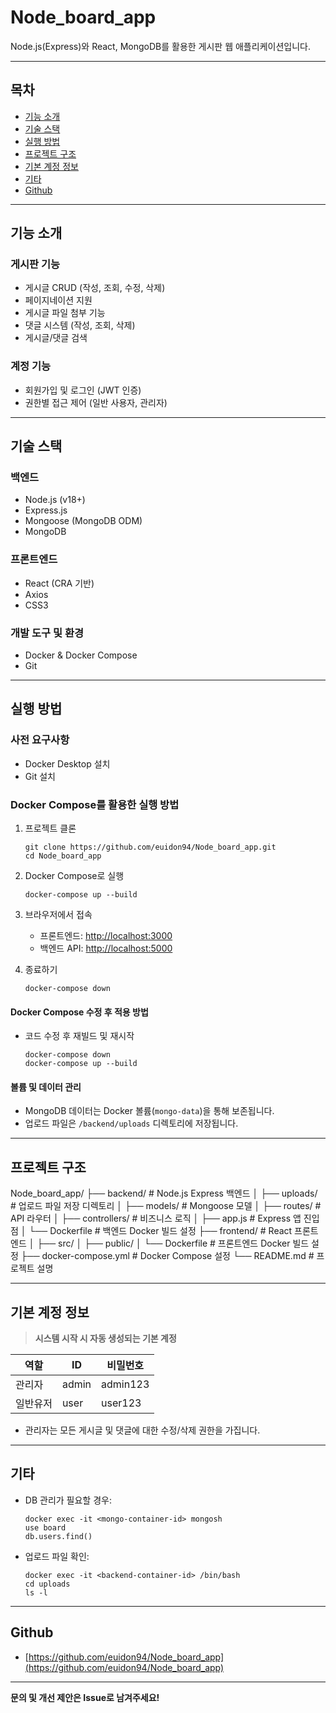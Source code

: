 # Node_board_app

Node.js(Express)와 React, MongoDB를 활용한 게시판 웹 애플리케이션입니다.

---

## 목차

- [기능 소개](#기능-소개)
- [기술 스택](#기술-스택)
- [실행 방법](#실행-방법)
- [프로젝트 구조](#프로젝트-구조)
- [기본 계정 정보](#기본-계정-정보)
- [기타](#기타)
- [Github](#github)

---

## 기능 소개

### 게시판 기능
- 게시글 CRUD (작성, 조회, 수정, 삭제)
- 페이지네이션 지원
- 게시글 파일 첨부 기능
- 댓글 시스템 (작성, 조회, 삭제)
- 게시글/댓글 검색

### 계정 기능
- 회원가입 및 로그인 (JWT 인증)
- 권한별 접근 제어 (일반 사용자, 관리자)

---

## 기술 스택

### 백엔드
- Node.js (v18+)
- Express.js
- Mongoose (MongoDB ODM)
- MongoDB

### 프론트엔드
- React (CRA 기반)
- Axios
- CSS3

### 개발 도구 및 환경
- Docker & Docker Compose
- Git

---

## 실행 방법

### 사전 요구사항
- Docker Desktop 설치
- Git 설치

### Docker Compose를 활용한 실행 방법

1. 프로젝트 클론
    ```
    git clone https://github.com/euidon94/Node_board_app.git
    cd Node_board_app
    ```

2. Docker Compose로 실행
    ```
    docker-compose up --build
    ```

3. 브라우저에서 접속  
    - 프론트엔드: [http://localhost:3000](http://localhost:3000)
    - 백엔드 API: [http://localhost:5000](http://localhost:5000)

4. 종료하기
    ```
    docker-compose down
    ```

#### Docker Compose 수정 후 적용 방법

- 코드 수정 후 재빌드 및 재시작
    ```
    docker-compose down
    docker-compose up --build
    ```

#### 볼륨 및 데이터 관리

- MongoDB 데이터는 Docker 볼륨(`mongo-data`)을 통해 보존됩니다.
- 업로드 파일은 `/backend/uploads` 디렉토리에 저장됩니다.

---

## 프로젝트 구조

Node_board_app/
├── backend/ # Node.js Express 백엔드
│ ├── uploads/ # 업로드 파일 저장 디렉토리
│ ├── models/ # Mongoose 모델
│ ├── routes/ # API 라우터
│ ├── controllers/ # 비즈니스 로직
│ ├── app.js # Express 앱 진입점
│ └── Dockerfile # 백엔드 Docker 빌드 설정
├── frontend/ # React 프론트엔드
│ ├── src/
│ ├── public/
│ └── Dockerfile # 프론트엔드 Docker 빌드 설정
├── docker-compose.yml # Docker Compose 설정
└── README.md # 프로젝트 설명


---

## 기본 계정 정보

> **시스템 시작 시 자동 생성되는 기본 계정**

| 역할      | ID       | 비밀번호  |
|-----------|----------|-----------|
| 관리자    | admin    | admin123  |
| 일반유저  | user     | user123   |

- 관리자는 모든 게시글 및 댓글에 대한 수정/삭제 권한을 가집니다.

---

## 기타

- DB 관리가 필요할 경우:
    ```
    docker exec -it <mongo-container-id> mongosh
    use board
    db.users.find()
    ```
- 업로드 파일 확인:
    ```
    docker exec -it <backend-container-id> /bin/bash
    cd uploads
    ls -l
    ```

---

## Github

- [https://github.com/euidon94/Node_board_app](https://github.com/euidon94/Node_board_app)

---

**문의 및 개선 제안은 Issue로 남겨주세요!**
